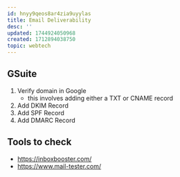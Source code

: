 ```yaml
---
id: hnyy9qeos8ar4zia9uyylas
title: Email Deliverability
desc: ''
updated: 1744924050968
created: 1712894038750
topic: webtech
---
```


## GSuite
1. Verify domain in Google 
    - this involves adding either a TXT or CNAME record
1. Add DKIM Record 
1. Add SPF Record
1. Add DMARC Record

## Tools to check
- https://inboxbooster.com/
- https://www.mail-tester.com/
